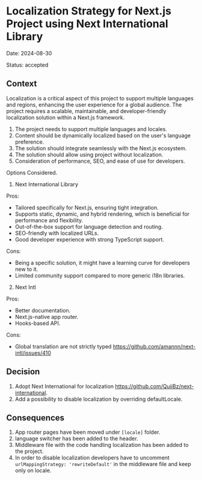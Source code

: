 # Localization Strategy for Next.js Project using Next International Library

Date: 2024-08-30

Status: accepted

## Context

Localization is a critical aspect of this project to support multiple languages and regions, enhancing the user experience for a global audience. The project requires a scalable, maintainable, and developer-friendly localization solution within a Next.js framework.

1. The project needs to support multiple languages and locales.
2. Content should be dynamically localized based on the user's language preference.
3. The solution should integrate seamlessly with the Next.js ecosystem.
4. The solution should allow using project without localization.
5. Consideration of performance, SEO, and ease of use for developers.

Options Considered.
1. Next International Library

Pros:
* Tailored specifically for Next.js, ensuring tight integration.
* Supports static, dynamic, and hybrid rendering, which is beneficial for performance and flexibility.
* Out-of-the-box support for language detection and routing.
* SEO-friendly with localized URLs.
* Good developer experience with strong TypeScript support.

Cons:
* Being a specific solution, it might have a learning curve for developers new to it.
* Limited community support compared to more generic i18n libraries.

2. Next Intl

Pros:
* Better documentation.
* Next.js-native app router.
* Hooks-based API.

Cons:
* Global translation are not strictly typed https://github.com/amannn/next-intl/issues/410

## Decision

1. Adopt Next International for localization https://github.com/QuiiBz/next-international.
2. Add a possibility to disable localization by overriding defaultLocale.

## Consequences

1. App router pages have been moved under `[locale]` folder.
2. language switcher has been added to the header.
3. Middleware file with the code handling localization has been added to the project.
4. In order to disable localization developers have to uncomment `urlMappingStrategy: 'rewriteDefault'` in the middleware file and keep only on locale.
